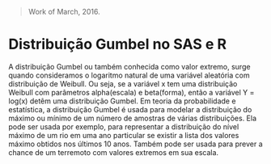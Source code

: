 > Work of March, 2016.

# Distribuição Gumbel no SAS e R

A distribuição Gumbel ou também conhecida como valor extremo, surge quando consideramos o logaritmo natural de uma variável aleatória com distribuição de Weibull. Ou seja, se a variável x tem uma distribuição Weibull com parâmetros alpha(escala) e beta(forma), então a variável Y = log(x) detêm uma distribuição Gumbel.
Em teoria da probabilidade e estatística, a distribuição Gumbel é usada para modelar a distribuição do máximo ou mínimo de um número de amostras de várias distribuições. Ela pode ser usada por exemplo, para representar a distribuição do nível máximo de um rio
em uma ano particular se existir a lista dos valores máximo obtidos nos últimos 10 anos. Também pode ser usada para prever a chance de um terremoto com valores extremos em sua escala.

